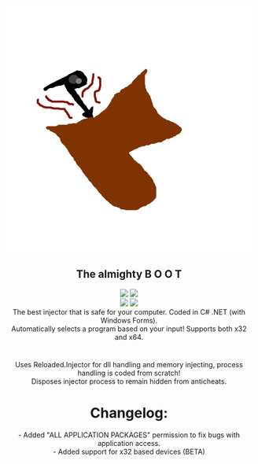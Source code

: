 <div align="center"><img src="logo.png"></div>
<div align="center"><h2>The almighty B O O T</h2></div>

<div align="center"><img src="https://img.shields.io/static/v1?label=Virustotal&message=1 Detection&color=red">  <img src="https://img.shields.io/static/v1?label=Active&message=Yes&color=green"></div>
<div align="center"><img src="https://forthebadge.com/images/badges/made-with-c-sharp.svg">  <img src="https://forthebadge.com/images/badges/powered-by-flux-capacitor.svg"></div>
<div align="center">The best injector that is safe for your computer. Coded in C# .NET (with Windows Forms).</div>
<div align="center">Automatically selects a program based on your input! Supports both x32 and x64.</div>
<h1></h1>
<div align="center">Uses Reloaded.Injector for dll handling and memory injecting, process handling is coded from scratch!</div>
<div align="center">Disposes injector process to remain hidden from anticheats.</div>
<h1></h1>
<div align="center"><h1>Changelog:</h1></div>
<div align="center">- Added "ALL APPLICATION PACKAGES" permission to fix bugs with application access.</div>
<div align="center">- Added support for x32 based devices (BETA)</div>
